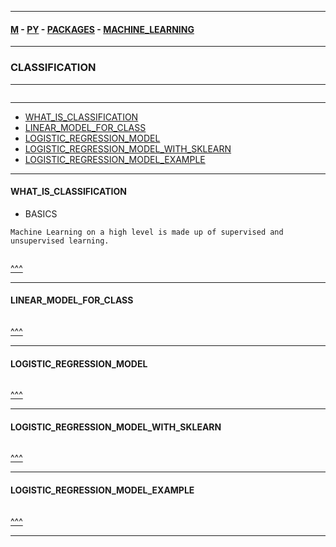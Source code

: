 
---

#### [M](https://github.com/ttltrk/TTT/blob/master/menu.md) - [PY](https://github.com/ttltrk/TTT/blob/master/PY/PY.md) - [PACKAGES](https://github.com/ttltrk/TTT/blob/master/PY/PACKAGES/PACKAGES.md) - [MACHINE_LEARNING](https://github.com/ttltrk/TTT/blob/master/PY/PACKAGES/MACHINE_LEARNING/MACHINE_LEARNING.md)

---

### CLASSIFICATION

---

```

```

---

* [WHAT_IS_CLASSIFICATION](#WHAT_IS_CLASSIFICATION)
* [LINEAR_MODEL_FOR_CLASS](#LINEAR_MODEL_FOR_CLASS)
* [LOGISTIC_REGRESSION_MODEL](#LOGISTIC_REGRESSION_MODEL)
* [LOGISTIC_REGRESSION_MODEL_WITH_SKLEARN](#LOGISTIC_REGRESSION_MODEL_WITH_SKLEARN)
* [LOGISTIC_REGRESSION_MODEL_EXAMPLE](#LOGISTIC_REGRESSION_MODEL_EXAMPLE)

---

#### WHAT_IS_CLASSIFICATION

- BASICS

```
Machine Learning on a high level is made up of supervised and unsupervised learning.

```

```py

```

[^^^](#CLASSIFICATION)

---

#### LINEAR_MODEL_FOR_CLASS

```py

```

[^^^](#CLASSIFICATION)

---

#### LOGISTIC_REGRESSION_MODEL

```py

```

[^^^](#CLASSIFICATION)

---

#### LOGISTIC_REGRESSION_MODEL_WITH_SKLEARN

```py

```

[^^^](#CLASSIFICATION)

---

#### LOGISTIC_REGRESSION_MODEL_EXAMPLE

```py

```

[^^^](#CLASSIFICATION)

---

